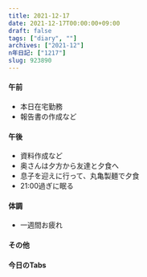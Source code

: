 ```yaml
---
title: 2021-12-17
date: 2021-12-17T00:00:00+09:00
draft: false
tags: ["diary", ""]
archives: ["2021-12"]
n年日記: ["1217"]
slug: 923890
---
```

#### 午前
- 本日在宅勤務
- 報告書の作成など
#### 午後
- 資料作成など
- 奥さんは夕方から友達と夕食へ
- 息子を迎えに行って、丸亀製麺で夕食
- 21:00過ぎに眠る
#### 体調
- 一週間お疲れ
#### その他
#### 今日のTabs